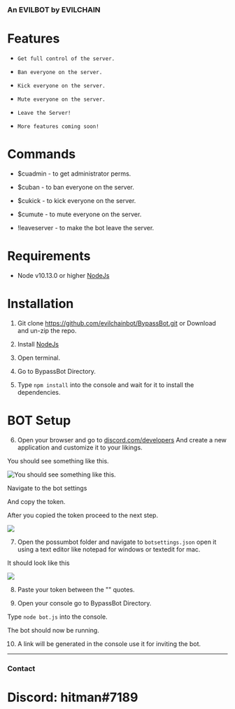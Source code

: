 ### An EVILBOT by EVILCHAIN

# Features
* `Get full control of the server.`

* `Ban everyone on the server.`

* `Kick everyone on the server.`

* `Mute everyone on the server.`

* `Leave the Server!`

* `More features coming soon!`

# Commands

* $cuadmin - to get administrator perms.

* $cuban - to ban everyone on the server.

* $cukick - to kick everyone on the server.

* $cumute - to mute everyone on the server.

* !leaveserver - to make the bot leave the server.

# Requirements
* Node v10.13.0 or higher [NodeJs](https://nodejs.org/en/download/)

# Installation

1. Git clone https://github.com/evilchainbot/BypassBot.git or Download and un-zip the repo.

2. Install [NodeJs](https://nodejs.org/en/download/)

3. Open terminal.

4. Go to BypassBot Directory.

5. Type `npm install` into the console and wait for it to install the dependencies.

# BOT Setup

6. Open your browser and go to [discord.com/developers](https://discordapp.com/developers/applications/)
And create a new application and customize it to your likings.

You should see something like this.

![You should see something like this.](https://cdn.discordapp.com/attachments/586357375015976996/586783832733384704/1.png)

Navigate to the bot settings

And copy the token.

After you copied the token proceed to the next step.

![](https://media.discordapp.net/attachments/586357375015976996/586783993501057024/2.png)

7. Open the possumbot folder and navigate to `botsettings.json` open it using a text editor like notepad for windows or textedit for mac.

It should look like this

![](https://media.discordapp.net/attachments/586357375015976996/586784223462162442/3.png?width=400&height=122)

8. Paste your token between the "" quotes.

9. Open your console go to BypassBot Directory.

Type `node bot.js` into the console.

The bot should now be running.

10. A link will be generated in the console use it for inviting the bot.
-----

### Contact
# Discord: hitman#7189
